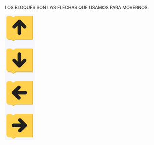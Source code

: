 LOS BLOQUES SON LAS FLECHAS QUE USAMOS PARA MOVERNOS. 

<div class="mu-kindergarten-context-image-slides">
  <img src="https://raw.githubusercontent.com/MumukiProject/mumuki-guia-gobstones-primeros-programas-kinder/master/assets/bloques_1604607841073.png" alt="Bloques de direcciones" class="active">
</div>
